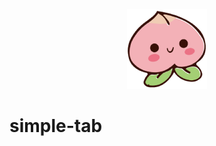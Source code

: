 <p align="center">
  <a href="" target="_blank" rel="noopener noreferrer">
    <img width="128" src="./src/assets/logo_128.png" alt="simpleTab logo">
  </a>
</p>

# simple-tab
